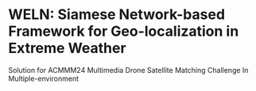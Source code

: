 # WELN: Siamese Network-based Framework for Geo-localization in Extreme Weather

Solution for ACMMM24 Multimedia Drone Satellite Matching Challenge In Multiple-environment
